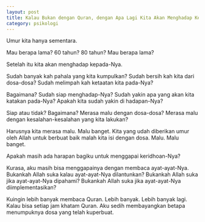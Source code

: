 ```yaml
---
layout: post
title: Kalau Bukan dengan Quran, dengan Apa Lagi Kita Akan Menghadap Kepada-Nya?
category: psikologi
---
```


Umur kita hanya sementara.

Mau berapa lama? 60 tahun? 80 tahun? Mau berapa lama?

Setelah itu kita akan menghadap kepada-Nya.

Sudah banyak kah pahala yang kita kumpulkan? Sudah bersih kah kita dari dosa-dosa? Sudah melimpah kah ketaatan kita pada-Nya?

Bagaimana? Sudah siap menghadap-Nya? Sudah yakin apa yang akan kita katakan pada-Nya? Apakah kita sudah yakin di hadapan-Nya?

Siap atau tidak? Bagaimana? Merasa malu dengan dosa-dosa? Merasa malu dengan kesalahan-kesalahan yang kita lakukan?

Harusnya kita merasa malu. Malu banget. Kita yang udah diberikan umur oleh Allah untuk berbuat baik malah kita isi dengan dosa. Malu. Malu banget.

Apakah masih ada harapan bagiku untuk menggapai keridhoan-Nya?

Kurasa, aku masih bisa menggapainya dengan membaca ayat-ayat-Nya. Bukankah Allah suka kalau ayat-ayat-Nya dilantunkan? Bukankah Allah suka jika ayat-ayat-Nya dipahami? Bukankah Allah suka jika ayat-ayat-Nya diimplementasikan?

Kuingin lebih banyak membaca Quran. Lebih banyak. Lebih banyak lagi. Kalau bisa setiap jam khatam Quran. Aku sedih membayangkan betapa menumpuknya dosa yang telah kuperbuat.